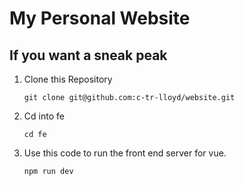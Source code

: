 # My Personal Website

## If you want a sneak peak

1. Clone this Repository 
   
   ```
   git clone git@github.com:c-tr-lloyd/website.git
   ```
2. Cd into fe
   
   ```
   cd fe
   ```
3. Use this code to run the front end server for vue. 
   
   ```
   npm run dev
   ```
